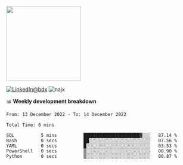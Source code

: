 <picture>
  <source media="(prefers-color-scheme: dark)" srcset="https://user-images.githubusercontent.com/60783263/205521064-3b3a1c3b-ff45-4e6d-8ff0-f0d3f2ce4e14.png">
  <source media="(prefers-color-scheme: light)" srcset="https://user-images.githubusercontent.com/60783263/205521064-3b3a1c3b-ff45-4e6d-8ff0-f0d3f2ce4e14.png">
  <img src="https://user-images.githubusercontent.com/60783263/205521064-3b3a1c3b-ff45-4e6d-8ff0-f0d3f2ce4e14.png" width="200" height="200">
</picture>

<p align="left"><a href="https://www.linkedin.com/in/abdx"><img src="https://img.shields.io/badge/LinkedIn--_.svg?style=social&logo=linkedin" alt="LinkedIn@bdx"></a>   
<img src="https://komarev.com/ghpvc/?username=najx&label=Profile%20views&color=0e75b6&style=flat" alt="najx" /> </p align="center">

📊 **Weekly development breakdown**
<!--START_SECTION:waka-->

```text
From: 13 December 2022 - To: 14 December 2022

Total Time: 6 mins

SQL          5 mins          █████████████████████▓░░░   87.14 %
Bash         0 secs          ██░░░░░░░░░░░░░░░░░░░░░░░   07.56 %
YAML         0 secs          █░░░░░░░░░░░░░░░░░░░░░░░░   03.53 %
PowerShell   0 secs          ▒░░░░░░░░░░░░░░░░░░░░░░░░   00.90 %
Python       0 secs          ▒░░░░░░░░░░░░░░░░░░░░░░░░   00.87 %
```

<!--END_SECTION:waka-->
